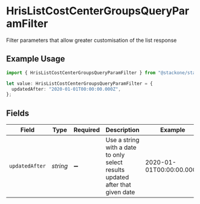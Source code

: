 # HrisListCostCenterGroupsQueryParamFilter

Filter parameters that allow greater customisation of the list response

## Example Usage

```typescript
import { HrisListCostCenterGroupsQueryParamFilter } from "@stackone/stackone-client-ts/sdk/models/operations";

let value: HrisListCostCenterGroupsQueryParamFilter = {
  updatedAfter: "2020-01-01T00:00:00.000Z",
};
```

## Fields

| Field                                                                         | Type                                                                          | Required                                                                      | Description                                                                   | Example                                                                       |
| ----------------------------------------------------------------------------- | ----------------------------------------------------------------------------- | ----------------------------------------------------------------------------- | ----------------------------------------------------------------------------- | ----------------------------------------------------------------------------- |
| `updatedAfter`                                                                | *string*                                                                      | :heavy_minus_sign:                                                            | Use a string with a date to only select results updated after that given date | 2020-01-01T00:00:00.000Z                                                      |